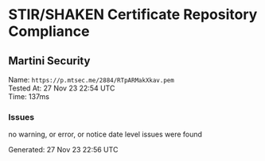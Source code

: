 # STIR/SHAKEN Certificate Repository Compliance

## Martini Security

Name: `https://p.mtsec.me/2884/RTpARMakXkav.pem`\
Tested At: 27 Nov 23 22:54 UTC\
Time: 137ms

### Issues

no warning, or error, or notice date level issues were found

Generated: 27 Nov 23 22:56 UTC